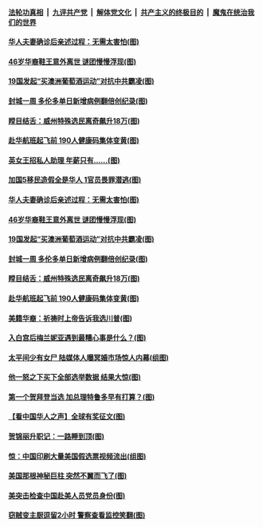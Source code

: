 ####  [法轮功真相](../../../../basic/blob/master/README.md?t=12030701) &nbsp;|&nbsp; [九评共产党](../../../../9ping.md/blob/master/README.md?t=12030701) &nbsp;|&nbsp; [解体党文化](../../../../jtdwh.md/blob/master/README.md?t=12030701)  &nbsp;|&nbsp; [共产主义的终极目的](../../../../gczydzjmd.md/blob/master/README.md?t=12030701) &nbsp;|&nbsp; [魔鬼在统治我们的世界](../../../../mgztzwmdsj.md/blob/master/README.md?t=12030701) 

#### [华人夫妻确诊后亲述过程：无需太害怕(图)](../pages/p3/954498.md?t=12030701) 

#### [46岁华裔鞋王意外离世 谜团慢慢浮现(图)](../pages/p3/954484.md?t=12030701) 

#### [19国发起“买澳洲葡萄酒运动”对抗中共霸凌(图)](../pages/p3/954407.md?t=12030701) 

#### [封城一周 多伦多单日新增病例翻倍创纪录(图)](../pages/p3/954396.md?t=12030701) 

#### [瞠目结舌：威州特殊选民离奇飙升18万(图)](../pages/p3/954391.md?t=12030701) 

#### [赴华航班起飞前 190人健康码集体变黄(图)](../pages/p3/954389.md?t=12030701) 

#### [英女王招私人助理 年薪只有……(图)](../pages/p3/954506.md?t=12030701) 

#### [加国5移民造假全是华人 1官员畏罪潜逃(图)](../pages/p3/954504.md?t=12030701) 

#### [华人夫妻确诊后亲述过程：无需太害怕(图)](../pages/p3/954498.md?t=12030701) 

#### [46岁华裔鞋王意外离世 谜团慢慢浮现(图)](../pages/p3/954484.md?t=12030701) 

#### [19国发起“买澳洲葡萄酒运动”对抗中共霸凌(图)](../pages/p3/954407.md?t=12030701) 

#### [封城一周 多伦多单日新增病例翻倍创纪录(图)](../pages/p3/954396.md?t=12030701) 

#### [瞠目结舌：威州特殊选民离奇飙升18万(图)](../pages/p3/954391.md?t=12030701) 

#### [赴华航班起飞前 190人健康码集体变黄(图)](../pages/p3/954389.md?t=12030701) 

#### [美籍华裔：祈祷时上帝告诉我选川普(图)](../pages/p3/954383.md?t=12030701) 

#### [入白宫后梅兰妮亚遇到最糟心事是什么？(图)](../pages/p3/954357.md?t=12030701) 

#### [太平间少有女尸 陆媒体人曝冥婚市场惊人内幕(组图)](../pages/p3/954260.md?t=12030701) 

#### [他一怒之下买下全部选举数据 结果大惊(图)](../pages/p3/954276.md?t=12030701) 

#### [第一个贺拜登当选 加总理特鲁多早有打算？(图)](../pages/p3/954282.md?t=12030701) 

#### [【看中国华人之声】全球有奖征文(图)](../pages/p3/953963.md?t=12030701) 

#### [贺锦丽升职记：一路睡到顶(图)](../pages/p3/954252.md?t=12030701) 

#### [惊：中国印刷大量美国假选票视频流出(组图)](../pages/p3/954253.md?t=12030701) 

#### [美国那根神秘巨柱 突然不翼而飞了(图)](../pages/p3/954246.md?t=12030701) 

#### [美突击检查中国赴美人员党员身份(图)](../pages/p3/954217.md?t=12030701) 

#### [窃贼变主厨逗留2小时 警察查看监控笑翻(图)](../pages/p3/954196.md?t=12030701) 


